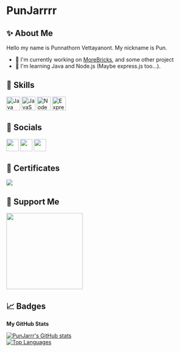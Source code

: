 # PunJarrrr

## ✨ About Me

Hello my name is Punnathorn Vettayanont. My nickname is Pun.
- 🧱 I'm currently working on [MoreBricks](https://modrinth.com/mod/morebricks), and some other project
- 🧠 I'm learning Java and Node.js (Maybe express.js too...).

## 🔧 Skills

<p align="left">
<a href="https://www.oracle.com/java/" target="_blank" rel="noreferrer"><img src="https://raw.githubusercontent.com/danielcranney/readme-generator/main/public/icons/skills/java-colored.svg" width="36" height="36" alt="Java" /></a>
<a href="https://developer.mozilla.org/en-US/docs/Web/JavaScript" target="_blank" rel="noreferrer"><img src="https://raw.githubusercontent.com/danielcranney/readme-generator/main/public/icons/skills/javascript-colored.svg" width="36" height="36" alt="JavaScript" /></a>
<a href="https://nodejs.org/en/" target="_blank" rel="noreferrer"><img src="https://raw.githubusercontent.com/danielcranney/readme-generator/main/public/icons/skills/nodejs-colored.svg" width="36" height="36" alt="NodeJS" /></a>
<a href="https://expressjs.com/" target="_blank" rel="noreferrer"><img src="https://raw.githubusercontent.com/danielcranney/readme-generator/main/public/icons/skills/express.svg" width="36" height="36" alt="Express" /></a>
</p>

## 🔗 Socials

<p align="left">
<a href="https://discord.com/users/PunJarrr" target="_blank" rel="noreferrer"><img src="https://raw.githubusercontent.com/danielcranney/readme-generator/main/public/icons/socials/discord.svg" width="32" height="32" /></a>
<a href="https://www.github.com/PunJarrr" target="_blank" rel="noreferrer"><img src="https://raw.githubusercontent.com/danielcranney/readme-generator/main/public/icons/socials/github.svg" width="32" height="32" /></a>
<a href="https://www.reddit.com/user/PunJarrr" target="_blank" rel="noreferrer"><img src="https://upload.wikimedia.org/wikipedia/commons/thumb/0/07/Reddit_icon.svg/600px-Reddit_icon.svg.png" width="32" height="32" /></a>
</p>

## 🏅 Certificates

<a href="https://school.borntodev.com/certificate/rhvhkhJdunPH"><img src="https://previews.dropbox.com/p/thumb/AB2ayF-n8xP9RLMoNdOYOTY7Bm9u1k5CSHsmqQ3Ke2dY4gVAgHN0P5VSd6FjQohNDnALK8H4hnk7ZrmIKty8eCkmfOC-bpKAsfwTajlfYAEoQUOAGDoDNQd2POeH3Z7fj1yc3NrSUDiQrbflb_dX6ruY9VyyBHiX6L2EVJzftcU9TDVwl4k-RRgwkobbyzXLuC38jz3GyAnJ6R2-spd3dELWUWan5mr3EWElqKTIxqkFmm_CNAdHlRF0lR-n9_R8R6Lkkz3YusC83uTAXToV14TW2QyNe6H9eELVjpyptXQ1VkFj3bheG9LQxtv7COZsE8TZZbB2YHUUyAMTSFv19qYodU1d8-ZY8qrQBnYOJZpKnLJzEqYufvhely8od4tzA7g/p.png"></a>

## 💸 Support Me

<a href="https://www.buymeacoffee.com/PunJarrr"><img src="https://cdn.buymeacoffee.com/buttons/v2/default-yellow.png" width="200" /></a>

## 📈 Badges

<b>My GitHub Stats</b>

<a href="http://www.github.com/PunJarrr"><img src="https://github-readme-stats.vercel.app/api?username=PunJarrr&show_icons=true&hide=&count_private=true&title_color=0891b2&text_color=ffffff&icon_color=0891b2&bg_color=1c1917&hide_border=true&show_icons=true" alt="PunJarrr's GitHub stats" /></a><br>
<a href="https://github.com/PunJarrr" align="left"><img src="https://github-readme-stats.vercel.app/api/top-langs/?username=PunJarrr&langs_count=10&title_color=0891b2&text_color=ffffff&icon_color=0891b2&bg_color=1c1917&hide_border=true&locale=en&custom_title=Top%20%Languages" alt="Top Languages" /></a>
